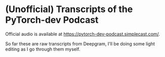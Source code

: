 # (Unofficial) Transcripts of the PyTorch-dev Podcast
Official audio is available at https://pytorch-dev-podcast.simplecast.com/.

So far these are raw transcripts from Deepgram, I'll be doing some light editing as I go through them myself.